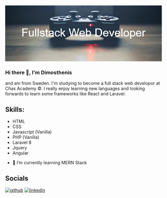 ![<p align="center">Full Stack Web Develepor Student</p>](https://github.com/Albatraoz12/Albatraoz12/blob/main/Fullstack_Web_Developer.png)

### Hi there 👋, I'm Dimosthenis

and am from Sweden. I'm studying to become a full stack web developor at Chas Academy ©. I really enjoy learning new languages and looking forwards to learn some frameworks like React and Laravel.

## Skills:
* HTML
* CSS
* Javascript (Vanilla)
* PHP (Vanilla)
* Laravel 8
* Jquery
* Angular

- 🌱 I’m currently learning MERN Stack

## Socials

[<img src='https://cdn.jsdelivr.net/npm/simple-icons@3.0.1/icons/github.svg' alt='github' height='40'>](https://github.com/Albatraoz12) [<img src='https://cdn.jsdelivr.net/npm/simple-icons@3.0.1/icons/linkedin.svg' alt='linkedin' height='40'>](https://www.linkedin.com/in/dimosthenis-emmanouil-4ba731207/)  


<!-- - 🌱 I’m currently learning ...
- 👯 I’m looking to collaborate on ...
- 🤔 I’m looking for help with ...
- 💬 Ask me about ...
- 📫 How to reach me: ...
- 😄 Pronouns: ...
- ⚡ Fun fact: ...
 -->
